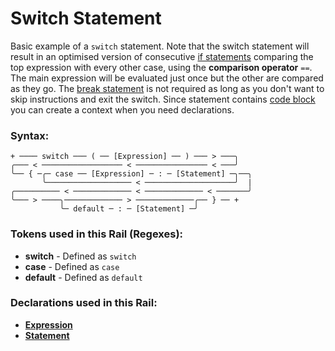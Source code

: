 
# Switch Statement

Basic example of a `switch` statement.
Note that the switch statement will result
in an optimised version of consecutive
[if statements](If-Statement.md) comparing
the top expression with every other case,
using the **comparison operator** `==`.
The main expression will be evaluated just
once but the other are compared as they go.
The [break statement](Break-Statement.md) is
not required as long as you don't want to
skip instructions and exit the switch.
Since statement contains [code block](Code-Block.md)
you can create a context when you need declarations.

### Syntax:

    + ──── switch ─── ( ── [Expression] ── ) ─── > ───╮
    ╭─── < ────────────────── < ──────────────── < ───╯
    ╰── { ─╭─ case ── [Expression] ─ : ─ [Statement] ─╮──╮
           ╰─────────────────── < ────────────────────╯  |
    ╭────────── < ───────────── < ───────────── < ───────╯
    ╰─── > ────╮───────────── > ─────────────╭── } ── +
               ╰─ default ─ : ─ [Statement] ─╯

### Tokens used in this Rail (Regexes):

- **switch** - Defined as `switch`
- **case** - Defined as `case`
- **default** - Defined as `default`

### Declarations used in this Rail:

- [**Expression**](Expression.md)
- [**Statement**](Statement.md)
